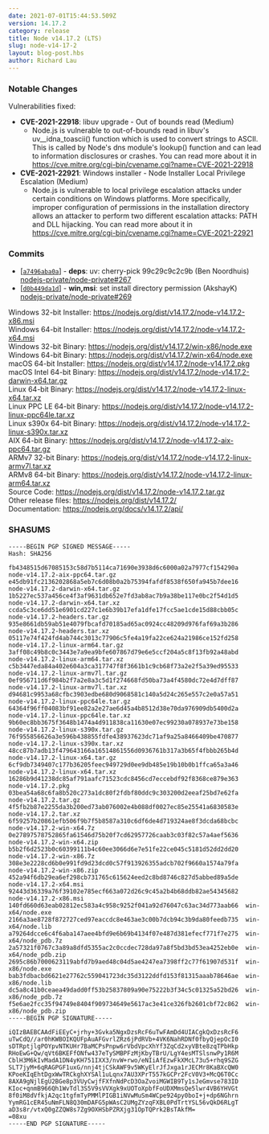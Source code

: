```yaml
---
date: 2021-07-01T15:44:53.509Z
version: 14.17.2
category: release
title: Node v14.17.2 (LTS)
slug: node-v14-17-2
layout: blog-post.hbs
author: Richard Lau
---
```


### Notable Changes

Vulnerabilities fixed:

- **CVE-2021-22918**: libuv upgrade - Out of bounds read (Medium)
  - Node.js is vulnerable to out-of-bounds read in libuv's uv\_\_idna_toascii() function which is used to convert strings to ASCII. This is called by Node's dns module's lookup() function and can lead to information disclosures or crashes. You can read more about it in https://cve.mitre.org/cgi-bin/cvename.cgi?name=CVE-2021-22918
- **CVE-2021-22921**: Windows installer - Node Installer Local Privilege Escalation (Medium)
  - Node.js is vulnerable to local privilege escalation attacks under certain conditions on Windows platforms. More specifically, improper configuration of permissions in the installation directory allows an attacker to perform two different escalation attacks: PATH and DLL hijacking. You can read more about it in https://cve.mitre.org/cgi-bin/cvename.cgi?name=CVE-2021-22921

### Commits

- [[`a7496aba0a`](https://github.com/nodejs/node/commit/a7496aba0a)] - **deps**: uv: cherry-pick 99c29c9c2c9b (Ben Noordhuis) [nodejs-private/node-private#267](https://github.com/nodejs-private/node-private/pull/267)
- [[`d0b449da1d`](https://github.com/nodejs/node/commit/d0b449da1d)] - **win,msi**: set install directory permission (AkshayK) [nodejs-private/node-private#269](https://github.com/nodejs-private/node-private/pull/269)

Windows 32-bit Installer: https://nodejs.org/dist/v14.17.2/node-v14.17.2-x86.msi \
Windows 64-bit Installer: https://nodejs.org/dist/v14.17.2/node-v14.17.2-x64.msi \
Windows 32-bit Binary: https://nodejs.org/dist/v14.17.2/win-x86/node.exe \
Windows 64-bit Binary: https://nodejs.org/dist/v14.17.2/win-x64/node.exe \
macOS 64-bit Installer: https://nodejs.org/dist/v14.17.2/node-v14.17.2.pkg \
macOS Intel 64-bit Binary: https://nodejs.org/dist/v14.17.2/node-v14.17.2-darwin-x64.tar.gz \
Linux 64-bit Binary: https://nodejs.org/dist/v14.17.2/node-v14.17.2-linux-x64.tar.xz \
Linux PPC LE 64-bit Binary: https://nodejs.org/dist/v14.17.2/node-v14.17.2-linux-ppc64le.tar.xz \
Linux s390x 64-bit Binary: https://nodejs.org/dist/v14.17.2/node-v14.17.2-linux-s390x.tar.xz \
AIX 64-bit Binary: https://nodejs.org/dist/v14.17.2/node-v14.17.2-aix-ppc64.tar.gz \
ARMv7 32-bit Binary: https://nodejs.org/dist/v14.17.2/node-v14.17.2-linux-armv7l.tar.xz \
ARMv8 64-bit Binary: https://nodejs.org/dist/v14.17.2/node-v14.17.2-linux-arm64.tar.xz \
Source Code: https://nodejs.org/dist/v14.17.2/node-v14.17.2.tar.gz \
Other release files: https://nodejs.org/dist/v14.17.2/ \
Documentation: https://nodejs.org/docs/v14.17.2/api/

### SHASUMS

```
-----BEGIN PGP SIGNED MESSAGE-----
Hash: SHA256

fb4348515d67085153c58d7b5114ca71690e3938d6c6000a02a7977cf154290a  node-v14.17.2-aix-ppc64.tar.gz
e45db91fc2136202868a5eb7c6d08b0a2b75394fafdf8538f650fa945b7dee16  node-v14.17.2-darwin-x64.tar.gz
1b5227ec537a456ce4f3af9631db652e7fd3ab8ac7b9a38be117e0bc2f54d1d5  node-v14.17.2-darwin-x64.tar.xz
ccda5c3ce6dd51e6901cd227c1e6b39b17efa1dfe17fcc5ae1cde15d88cbb05c  node-v14.17.2-headers.tar.gz
935e8661db59ab51e4079fbcafd70185ad65ac0924cc48209d976faf69a3b286  node-v14.17.2-headers.tar.xz
05117e74f424fd4ab744c3013c77906c5fe4a19fa22ce624a21986ce152fd258  node-v14.17.2-linux-arm64.tar.gz
3aff08c49b8c0c3443e7a9ea9bfe607867d79e6e5ccf204a5c8f13fb92a48abd  node-v14.17.2-linux-arm64.tar.xz
c5b3447eda84a402e604a3ca317747f8f3661b1c9cb68f73a2e2f5a39ed95533  node-v14.17.2-linux-armv7l.tar.gz
0ef956711d6f984b2f7a2e8a3c5d1f274668fd50ba73a4f4580dc72e4d7dff87  node-v14.17.2-linux-armv7l.tar.xz
d94681c9953a68cfbc3903edbe680d9068581c140a5d24c265e557c2e0a57a51  node-v14.17.2-linux-ppc64le.tar.gz
64364f96ff04083bf91ee82a2e27ae6d45a4b8512d38e70da976909db5400d2a  node-v14.17.2-linux-ppc64le.tar.xz
9b60ec8bb3675f3648b1474a4d911838ca11630e07ec99230a078937e73be158  node-v14.17.2-linux-s390x.tar.gz
76f955856626a3e596b438855fdfe438937623dc71af9a25a8466409be470877  node-v14.17.2-linux-s390x.tar.xz
48cc87b7adb13f479643166a16514861556d0936761b317a3b65f4fbbb265b4d  node-v14.17.2-linux-x64.tar.gz
6cf9db7349407c177b36205feec949729d0ee9db485e19b10b0b1ffca65a3a46  node-v14.17.2-linux-x64.tar.xz
16286b9d41238dc85af791aafc71523cdc8456cd7eccebdf92f8368ce879e363  node-v14.17.2.pkg
03bea54a68c6fa8b520c273a1dc80f2fdbf80ddc9c303200d2eeaf25bd7e62fa  node-v14.17.2.tar.gz
4f5fb2b87e2255da3b200ed73ab076002e4b088df0027ec85e25541a6830583e  node-v14.17.2.tar.xz
6f59257b20861efb506f9b7f5b8587a310c6df6de4d719324ae8f3dcda68bcbc  node-v14.17.2-win-x64.7z
0e27897578752865fa61546d75b20f7cd62957726caab3c03f82c57a4aef5636  node-v14.17.2-win-x64.zip
b5b2f6d2523b0c60399111b4c60ee3066d6e7e51fe22ce045c5181d52dd2dd20  node-v14.17.2-win-x86.7z
308e3e2228cd6b0e991fd9d23dcd0c57f913926355adcb702f9660a1574a79fa  node-v14.17.2-win-x86.zip
452a94f6db29ea6ef298cb731765c615624eed2c8bd8746c827d5abbed89a5de  node-v14.17.2-x64.msi
92443d36339a76f39102e785ecf663a072d26c9c45a2b4b68ddb82ae54345682  node-v14.17.2-x86.msi
140fd660d63eab02812ec583a4c958c9252f041a92d76047c63ac34d773aab66  win-x64/node.exe
2166a3ae8728f872727ced97eaccdc8e463ae3c00b7dcb94c3b9da80feedb735  win-x64/node.lib
a79264dcce6c4f6aba147aee4bfd9e6b69b4134f07e487d381efecf771f7e275  win-x64/node_pdb.7z
2a57321f0767c3a89a8dfd5355ac2c0ccdec728da97a8f5bd3bd53ea4252eb0e  win-x64/node_pdb.zip
2695c86b7000623119abfd7b9aed48c04d5ae4247ea7398ff2c77f61907d531f  win-x86/node.exe
bab3fdbacbd6621e27762c559041723dc35d3122ddfd153f81315aaab78646ae  win-x86/node.lib
dc5a8c41b0ceaea49dadd0ff53b25837809a90e75222b3f34c5c01325a52bd26  win-x86/node_pdb.7z
f5e6ae2fcc35f94749e8404f909734649e5617ac3e41ce326fb2601cbf72c862  win-x86/node_pdb.zip
-----BEGIN PGP SIGNATURE-----

iQIzBAEBCAAdFiEEyC+jrhy+3Gvka5NgxDzsRcF6uTwFAmDd4UIACgkQxDzsRcF6
uTwCdQ//ar0hKWBOIKQUFpAuAFGvrlZRz6jPdRVb+4VK6NahRDNf0fbyQjepOcI0
sDTRptjlgPOYpvNTKUHr7BaMCPsPnpw6rVbdVpcXhYf3ZqCd2xyVBte8zqTPbHkp
RHoEwG+Qw/qVt6BKEFfONfw437eTySMBPFzMjKbyTBrU/LgY4esMTSlsnwPy1R6M
CblH3M6kIvMadA1DN4yKH751IXX3/nvW+rwo/eNIiAfEzwFkXMcL73u5+rhq9SZG
SLT7jyM+6qRAGPGF1uxG/nnj4tjCSkAWF9v5WKyElrJfJxga1rJECMr8KaBXcQW0
KPoeKIqEhtDgxWwTRCkghXYSAl1uLqnx7AU3XPrT557kGCPr2FcV0V3+McQ6T0Cc
8AXA9gNjlEgU2BGe8p3VUyCwjfFXfnNdPcD3OaZvoiMGWIB9Ty1sJeGmvse783ID
KIoc+qnmB966Qh1WvTdl3S5V9sVVXgk9xUOToXpbfFoUDXMmsQe5lwr4VB6YHVGt
8f0iM8dVfkjA2qc1tgfmTyPMMlPIGB1iNVwMuSm4WCpe924py0boI+j+dp6NGhrn
YymRG1cER45uNmFLN8Q30mDAFG5pWAsC2UMgZYzqFXBL0PdTrtYSL56vQkD6RLgT
aD3s8r/vtxQ0gZZQW8s7Zg9OXHSbPZRXjg31OpTQPrk2BsTAkfM=
=08xu
-----END PGP SIGNATURE-----

```
